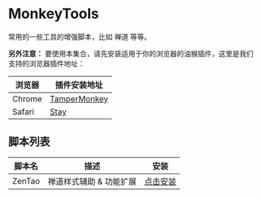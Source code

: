 # MonkeyTools
常用的一些工具的增强脚本，比如 禅道 等等。

**另外注意：** 要使用本集合，请先安装适用于你的浏览器的油猴插件，这里是我们支持的浏览器插件地址：

| 浏览器    | 插件安装地址                                                                                                           |
|--------|------------------------------------------------------------------------------------------------------------------|
| Chrome | [TamperMonkey](https://chrome.google.com/webstore/detail/tampermonkey/dhdgffkkebhmkfjojejmpbldmpobfkfo?hl=zh-CN) |
| Safari | [Stay](https://apps.apple.com/cn/app/id1591620171)                                                               |

## 脚本列表
| 脚本名                    | 描述                   | 安装                                                                                                           |
|------------------------|----------------------|--------------------------------------------------------------------------------------------------------------|
| ZenTao                 | 禅道样式辅助 & 功能扩展        | [点击安装](https://raw.githubusercontent.com/happy-share-forever/tampermonkey-script/main/ZenTao/ZenTao.user.js) |

